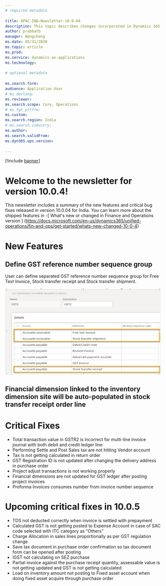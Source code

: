 ```yaml
---
# required metadata

title: APAC-IND-Newsletter-10-0-04
description: This topic describes changes incorporated in Dynamics 365 Application version 10-0-04
author: prabhatb
manager: Wangcheng
ms.date: 05/31/2020
ms.topic: article
ms.prod: 
ms.service: dynamics-ax-applications
ms.technology: 

# optional metadata

ms.search.form: 
audience: Application User
# ms.devlang: 
ms.reviewer: 
ms.search.scope: Core, Operations
# ms.tgt_pltfrm: 
ms.custom: 
ms.search.region: India
# ms.search.industry: 
ms.author: 
ms.search.validFrom: 
ms.dyn365.ops.version: 

---
```

[!include [banner](../includes/banner.md)]

# Welcome to the newsletter for version 10.0.4! 

This newsletter includes a summary of the new features and critical bug fixes released in version 10.0.04 for India.
You can learn more about the shipped features in 
-[ What's new or changed in Finance and Operations version ] (https://docs.microsoft.com/en-us/dynamics365/unified-operations/fin-and-ops/get-started/whats-new-changed-10-0-4)

# New Features
## Define GST reference number sequence group

User can define separated GST reference number sequence group for Free Text Invoice, Stock transfer receipt and Stock transfer shipment. 
 
 ![](media/GST-reference-number-sequence-group-1-10-0-04.PNG)
 
 ## Financial dimension linked to the inventory dimension site will be auto-populated in stock transfer receipt order line
 

# Critical Fixes 

- Total transaction value in GSTR2 is incorrect for multi-line invoice journal with both debit and credit ledger line
-	Performing Settle and Post Sales tax are not hitting Vendor account
-	Tax is not getting calculated in return order
-	GST Registration ID is not updated after changing the delivery address in purchase order
-	Project adjust transactions is not working properly
-	Financial dimensions are not updated for GST ledger after posting project invoices
-	Proforma Invoices consumes number from invoice number sequence


# Upcoming critical fixes in 10.0.5 

- TDS not deducted correctly when invoice is settled with prepayment
-	Calculated GST is not getting posted to Expense Account in case of SAC code selected with ITC category as “Others”
-	Charge Allocation in sales lines proportionally as per GST regulation change
-	Save tax document in purchase order confirmation so tax document form can be opened after posting
-	IGST not calculating on SEZ purchase
-	Partial invoice against the purchase receipt quantity, assessable value is not getting updated and GST is not getting calculated 
-	Load on inventory amount not posting to Fixed asset account when doing fixed asset acquire through purchase order
